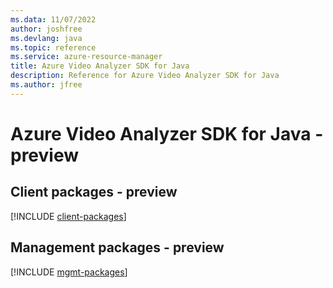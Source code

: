 ```yaml
---
ms.data: 11/07/2022
author: joshfree
ms.devlang: java
ms.topic: reference
ms.service: azure-resource-manager
title: Azure Video Analyzer SDK for Java
description: Reference for Azure Video Analyzer SDK for Java
ms.author: jfree
---
```

# Azure Video Analyzer SDK for Java - preview

## Client packages - preview
[!INCLUDE [client-packages](video-analyzer-client-index.md)]
## Management packages - preview
[!INCLUDE [mgmt-packages](video-analyzer-mgmt-index.md)]
